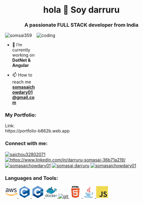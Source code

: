 <h1 align="center"> hola 👋 Soy darruru</h1>
<h3 align="center">A passionate FULL STACK developer from India</h3>

<img align="right"   align = "center" alt="coding" width="400" height = "300" src="https://user-images.githubusercontent.com/76832603/216790090-f3dfa30f-f2ab-42fd-94e4-dc2777efeb38.gif">

<p align="left"> <img src="https://komarev.com/ghpvc/?username=somsai359&label=visitors&color=0e75b6&style=flat" alt="somsai359" /> </p>

- 🌱 I’m currently working on **DotNet & Angular**

- 📫 How to reach me **somasaichowdary01@gmail.com**


<h3 align="left">My Portfolio:</h3>
  Link: https://portfolio-b862b.web.app

<h3 align="left">Connect with me:</h3>
<p align="left">
<a href="https://twitter.com/saichou32802071" target="blank"><img align="center" src="https://raw.githubusercontent.com/rahuldkjain/github-profile-readme-generator/master/src/images/icons/Social/twitter.svg" alt="saichou32802071" height="30" width="40" /></a>
<a href="https://linkedin.com/in/https://www.linkedin.com/in/darruru-somasai-36b71a219/" target="blank"><img align="center" src="https://raw.githubusercontent.com/rahuldkjain/github-profile-readme-generator/master/src/images/icons/Social/linked-in-alt.svg" alt="https://www.linkedin.com/in/darruru-somasai-36b71a219/" height="30" width="40" /></a>
<a href="https://www.leetcode.com/somasaichowdary01" target="blank"><img align="center" src="https://raw.githubusercontent.com/rahuldkjain/github-profile-readme-generator/master/src/images/icons/Social/leet-code.svg" alt="somasaichowdary01" height="30" width="40" /></a>
<a href="https://www.hackerrank.com/somasaichowdary1" target="blank"><img align="center" src="https://raw.githubusercontent.com/rahuldkjain/github-profile-readme-generator/master/src/images/icons/Social/hackerearth.svg" alt="somasai darruru" height="30" width="40" /></a>
<a href="https://auth.geeksforgeeks.org/user/somasaichowdary01" target="blank"><img align="center" src="https://raw.githubusercontent.com/rahuldkjain/github-profile-readme-generator/master/src/images/icons/Social/geeks-for-geeks.svg" alt="somasaichowdary01" height="30" width="40" /></a>
</p>

<h3 align="left">Languages and Tools:</h3>
<p align="left"> <a href="https://aws.amazon.com" target="_blank" rel="noreferrer"> <img src="https://raw.githubusercontent.com/devicons/devicon/master/icons/amazonwebservices/amazonwebservices-original-wordmark.svg" alt="aws" width="40" height="40"/> </a> <a href="https://www.cprogramming.com/" target="_blank" rel="noreferrer"> <img src="https://raw.githubusercontent.com/devicons/devicon/master/icons/c/c-original.svg" alt="c" width="40" height="40"/> </a> <a href="https://www.w3schools.com/cpp/" target="_blank" rel="noreferrer"> <img src="https://raw.githubusercontent.com/devicons/devicon/master/icons/cplusplus/cplusplus-original.svg" alt="cplusplus" width="40" height="40"/> </a> <a href="https://www.docker.com/" target="_blank" rel="noreferrer"> <img src="https://raw.githubusercontent.com/devicons/devicon/master/icons/docker/docker-original-wordmark.svg" alt="docker" width="40" height="40"/> </a> <a href="https://git-scm.com/" target="_blank" rel="noreferrer"> <img src="https://www.vectorlogo.zone/logos/git-scm/git-scm-icon.svg" alt="git" width="40" height="40"/> </a> <a href="https://www.w3.org/html/" target="_blank" rel="noreferrer"> <img src="https://raw.githubusercontent.com/devicons/devicon/master/icons/html5/html5-original-wordmark.svg" alt="html5" width="40" height="40"/> </a> <a href="https://www.java.com" target="_blank" rel="noreferrer"> <img src="https://raw.githubusercontent.com/devicons/devicon/master/icons/java/java-original.svg" alt="java" width="40" height="40"/> </a> <a href="https://developer.mozilla.org/en-US/docs/Web/JavaScript" target="_blank" rel="noreferrer"> <img src="https://raw.githubusercontent.com/devicons/devicon/master/icons/javascript/javascript-original.svg" alt="javascript" width="40" height="40"/> </a>
